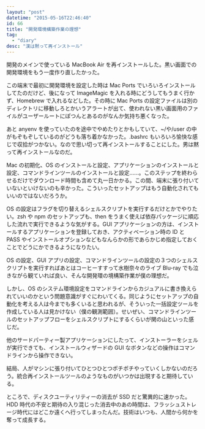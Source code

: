 ```yaml
---
layout: "post"
datetime: "2015-05-16T22:46:40"
id: 66
title: "開発環境構築作業の理想"
tag:
  - "diary"
desc: "漢は黙って再インストール"
---
```


開発のメインで使っている MacBook Air を再インストールした。黒い画面での開発環境をもう一度作り直したかった。

この端末で最初に開発環境を設定した時は Mac Ports でいろいろインストールしてたのだけど、後になって ImageMagic を入れる時にどうしてもうまく行かず、Homebrew で入れるなどした。その時に Mac Ports の設定ファイルは別のディレクトリに移動しろとかいうアラートが出て、使われない黒い画面用のファイルがユーザールートにぽつんとあるのがなんか気持ち悪くなった。

あと anyenv を使っていたのを途中でやめたりとかもしていて、~/や/user の中がもぞもぞしているのがどうも落ち着かなかった。.bashrc もいろいろ愉快な感じで収拾がつかない。なので思い切って再インストールすることにした。男は黙って再インストールなのだ。

Mac の初期化、OS のインストールと設定、アプリケーションのインストールと設定、コマンドラインツールのインストールと設定......。このステップを終わらせるだけでダウンロード時間も含めて丸一日かかる。この間、端末に張り付いていないといけないのも辛かった。こういったセットアップはもう自動化されてもいいのではないだろうか。

OS の設定はフラグを切り替えるシェルスクリプトを実行するだけとかでやりたい。zsh や npm のセットアップも、then をうまく使えば依存パッケージに順応した流れで実行できるような気がする。GUI アプリケーションの方は、インストールするアプリケーションを登録しておき、アクティベーション時の ID と PASS やインストールオプションなどもなんらかの形であらかじめ指定しておくことでどうにかできるようになりたい。

OS の設定、GUI アプリの設定、コマンドラインツールの設定の３つのシェルスクリプトを実行すればあとはコーヒーすすって水樹奈々のライブ Blu-ray でも泣きながら観ていれば良い、そんな開発環の境構築作業が僕の理想だ。

しかし、OS のシステム環境設定をコマンドラインからカジュアルに書き換えられていいのかという問題意識がすぐにわいてくる。同じようにセットアップの自動化を考える人は今までも多くいると思われるが、そういった一括設定ツールを作成している人は見かけない（僕の観測範囲）。せいぜい、コマンドラインツールのセットアップフローをシェルスクリプトにするくらいが関の山といった感じだ。

他のサードパーティー製アプリケーションにしたって、インストーラーをシェルが実行できても、インストールウィザードの GUI なボタンなどの操作はコマンドラインから操作できない。

結局、人がマシンに張り付いてひとつひとつポチポチやっていくしかないのだろう。統合再インストールツールのようなものがいつかは出現すると期待している。

ところで、ディスクユーティリティーの消去が SSD だと驚異的に速かった。HDD 時代の不安と期待の入り混じった消去中のあの時間は、フラッシュストレージ時代にはどこか遠くへ行ってしまったんだ。技術はいつも、人間から何かを奪って成長する。
